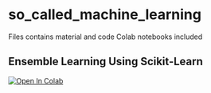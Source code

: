 # so_called_machine_learning
Files contains material and code Colab notebooks included


## Ensemble Learning Using Scikit-Learn
[![Open In Colab](https://colab.research.google.com/assets/colab-badge.svg)](https://colab.research.google.com/drive/1WxIhCbUHdaWfDxKRro0m2_5TxMaCV8ZL#scrollTo=1S9EFTtkbdtj)

